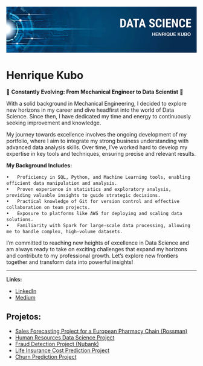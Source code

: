 <p align="center">
  <img src="banner.png" >
</p>

# Henrique Kubo

🚀 **Constantly Evolving: From Mechanical Engineer to Data Scientist** 🚀

With a solid background in Mechanical Engineering, I decided to explore new horizons in my career and dive headfirst into the world of Data Science. Since then, I have dedicated my time and energy to continuously seeking improvement and knowledge.

My journey towards excellence involves the ongoing development of my portfolio, where I aim to integrate my strong business understanding with advanced data analysis skills. Over time, I’ve worked hard to develop my expertise in key tools and techniques, ensuring precise and relevant results.

**My Background Includes:**

	•	Proficiency in SQL, Python, and Machine Learning tools, enabling efficient data manipulation and analysis.
	•	Proven experience in statistics and exploratory analysis, providing valuable insights to guide strategic decisions.
	•	Practical knowledge of Git for version control and effective collaboration on team projects.
	•	Exposure to platforms like AWS for deploying and scaling data solutions.
	•	Familiarity with Spark for large-scale data processing, allowing me to handle complex, high-volume datasets.

I’m committed to reaching new heights of excellence in Data Science and am always ready to take on exciting challenges that expand my horizons and contribute to my professional growth. Let’s explore new frontiers together and transform data into powerful insights!

---

**Links:**
* [LinkedIn](https://www.linkedin.com/in/kubohenrique)
* [Medium](https://medium.com/@henrique.kubo)


## Projetos:

* [Sales Forecasting Project for a European Pharmacy Chain (Rossman)](https://bit.ly/2QLhkgG)
* [Human Resources Data Science Project](https://bit.ly/2QQcSNd)
* [Fraud Detection Project (Nubank)](https://bit.ly/3lER44o)
* [Life Insurance Cost Prediction Project](https://fkmy.short.gy/jdqISe)
* [Churn Prediction Project](https://github.com/kubohenrique/churn/blob/main/Churn_Prediction_para_uma_empresa_de_Telecomunicações.ipynb)
